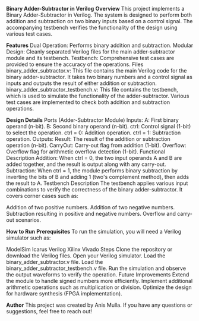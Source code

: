 **Binary Adder-Subtractor in Verilog**
**Overview**
This project implements a Binary Adder-Subtractor in Verilog. The system is designed to perform both addition and subtraction on two binary inputs based on a control signal. The accompanying testbench verifies the functionality of the design using various test cases.

**Features**
Dual Operation: Performs binary addition and subtraction.
Modular Design: Cleanly separated Verilog files for the main adder-subtractor module and its testbench.
Testbench: Comprehensive test cases are provided to ensure the accuracy of the operations.
Files
binary_adder_subtractor.v: This file contains the main Verilog code for the binary adder-subtractor. It takes two binary numbers and a control signal as inputs and outputs the result of either addition or subtraction.
binary_adder_subtractor_testbench.v: This file contains the testbench, which is used to simulate the functionality of the adder-subtractor. Various test cases are implemented to check both addition and subtraction operations.

**Design Details**
Ports (Adder-Subtractor Module)
Inputs:
A: First binary operand (n-bit).
B: Second binary operand (n-bit).
ctrl: Control signal (1-bit) to select the operation.
ctrl = 0: Addition operation.
ctrl = 1: Subtraction operation.
Outputs:
Result: The result of the addition or subtraction operation (n-bit).
CarryOut: Carry-out flag from addition (1-bit).
Overflow: Overflow flag for arithmetic overflow detection (1-bit).
Functional Description
Addition: When ctrl = 0, the two input operands A and B are added together, and the result is output along with any carry-out.
Subtraction: When ctrl = 1, the module performs binary subtraction by inverting the bits of B and adding 1 (two's complement method), then adds the result to A.
Testbench Description
The testbench applies various input combinations to verify the correctness of the binary adder-subtractor. It covers corner cases such as:

Addition of two positive numbers.
Addition of two negative numbers.
Subtraction resulting in positive and negative numbers.
Overflow and carry-out scenarios.

**How to Run**
**Prerequisites**
To run the simulation, you will need a Verilog simulator such as:

ModelSim
Icarus Verilog
Xilinx Vivado
Steps
Clone the repository or download the Verilog files.
Open your Verilog simulator.
Load the binary_adder_subtractor.v file.
Load the binary_adder_subtractor_testbench.v file.
Run the simulation and observe the output waveforms to verify the operation.
Future Improvements
Extend the module to handle signed numbers more efficiently.
Implement additional arithmetic operations such as multiplication or division.
Optimize the design for hardware synthesis (FPGA implementation).

**Author**
This project was created by Anis Mulla. If you have any questions or suggestions, feel free to reach out!
